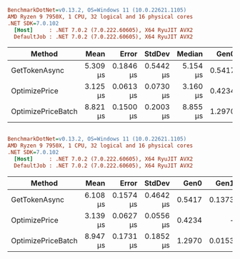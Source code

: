 ﻿``` ini

BenchmarkDotNet=v0.13.2, OS=Windows 11 (10.0.22621.1105)
AMD Ryzen 9 7950X, 1 CPU, 32 logical and 16 physical cores
.NET SDK=7.0.102
  [Host]     : .NET 7.0.2 (7.0.222.60605), X64 RyuJIT AVX2
  DefaultJob : .NET 7.0.2 (7.0.222.60605), X64 RyuJIT AVX2


```
|             Method |     Mean |     Error |    StdDev |   Median |   Gen0 |   Gen1 | Allocated |
|------------------- |---------:|----------:|----------:|---------:|-------:|-------:|----------:|
|      GetTokenAsync | 5.309 μs | 0.1846 μs | 0.5442 μs | 5.154 μs | 0.5417 | 0.1373 |   8.93 KB |
|      OptimizePrice | 3.125 μs | 0.0613 μs | 0.0730 μs | 3.160 μs | 0.4234 |      - |   6.95 KB |
| OptimizePriceBatch | 8.821 μs | 0.1500 μs | 0.2003 μs | 8.855 μs | 1.2970 | 0.0153 |  21.32 KB |




``` ini

BenchmarkDotNet=v0.13.2, OS=Windows 11 (10.0.22621.1105)
AMD Ryzen 9 7950X, 1 CPU, 32 logical and 16 physical cores
.NET SDK=7.0.102
  [Host]     : .NET 7.0.2 (7.0.222.60605), X64 RyuJIT AVX2
  DefaultJob : .NET 7.0.2 (7.0.222.60605), X64 RyuJIT AVX2


```
|             Method |     Mean |     Error |    StdDev |   Gen0 |   Gen1 | Allocated |
|------------------- |---------:|----------:|----------:|-------:|-------:|----------:|
|      GetTokenAsync | 6.108 μs | 0.1574 μs | 0.4642 μs | 0.5417 | 0.1373 |   8.93 KB |
|      OptimizePrice | 3.139 μs | 0.0627 μs | 0.0556 μs | 0.4234 |      - |   6.95 KB |
| OptimizePriceBatch | 8.947 μs | 0.1731 μs | 0.1852 μs | 1.2970 | 0.0153 |  21.32 KB |
